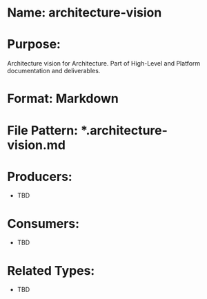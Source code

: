# Name: architecture-vision

# Purpose:
Architecture vision for Architecture. Part of High-Level and Platform documentation and deliverables.

# Format: Markdown

# File Pattern: *.architecture-vision.md

# Producers:
- TBD

# Consumers:
- TBD

# Related Types:
- TBD
